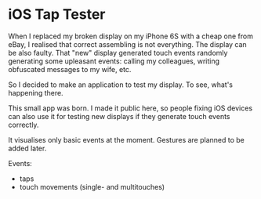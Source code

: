 # iOS Tap Tester

When I replaced my broken display on my iPhone 6S with a cheap one from eBay, I realised that correct assembling is not everything. The display can be also faulty. That "new" display generated touch events randomly generating some upleasant events: calling my colleagues, writing obfuscated messages to my wife, etc.

So I decided to make an application to test my display. To see, what's happening there.

This small app was born. I made it public here, so people fixing iOS devices can also use it for testing new displays if they generate touch events correctly.

It visualises only basic events at the moment. Gestures are planned to be added later.

Events:
- taps
- touch movements (single- and multitouches)
